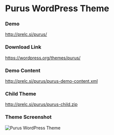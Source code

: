 Purus WordPress Theme
===

### Demo

http://prelc.si/purus/

### Download Link

https://wordpress.org/themes/purus/

### Demo Content

http://prelc.si/purus/purus-demo-content.xml

### Child Theme

http://prelc.si/purus/purus-child.zip

### Theme Screenshot

<img src="http://i.imgur.com/wFMvCvl.jpg" alt="Purus WordPress Theme">
